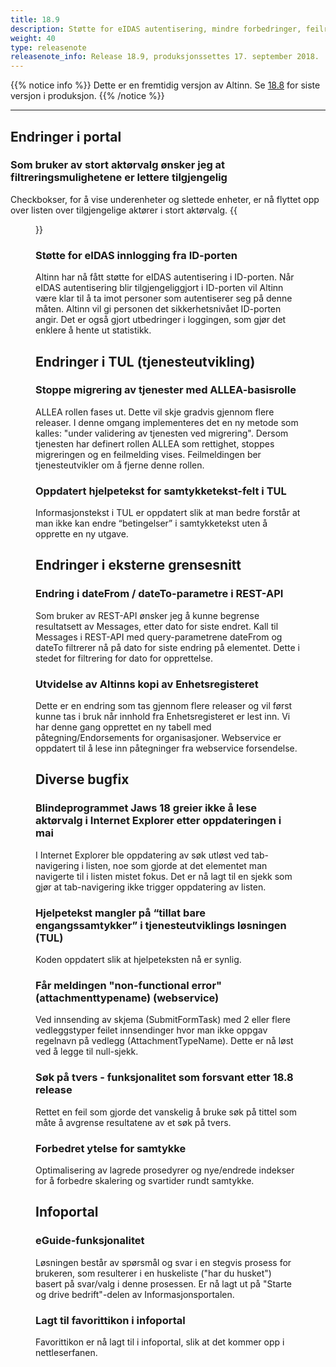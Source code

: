 ```yaml
---
title: 18.9
description: Støtte for eIDAS autentisering, mindre forbedringer, feilrettinger m.m.
weight: 40
type: releasenote
releasenote_info: Release 18.9, produksjonssettes 17. september 2018.
---
```


{{% notice info %}}
Dette er en fremtidig versjon av Altinn. Se [18.8](../18-8) for siste versjon i produksjon.
{{% /notice %}}

***

## Endringer i portal

### Som bruker av stort aktørvalg ønsker jeg at filtreringsmulighetene er lettere tilgjengelig

Checkbokser, for å vise underenheter og slettede enheter, er nå flyttet opp over listen over tilgjengelige aktører i stort aktørvalg.
{{<figure src="Aktorvalg2.png?width=600" title="Figur1: Filtreringsvalg er nå øverst" >}}

### Støtte for eIDAS innlogging fra ID-porten

Altinn har nå fått støtte for eIDAS autentisering i ID-porten. Når eIDAS autentisering blir tilgjengeliggjort i ID-porten vil Altinn være klar til å ta imot personer som autentiserer seg på denne måten. Altinn vil gi personen det sikkerhetsnivået ID-porten angir. Det er også gjort utbedringer i loggingen, som gjør det enklere å hente ut statistikk.

## Endringer i TUL (tjenesteutvikling)

### Stoppe migrering av tjenester med ALLEA-basisrolle

ALLEA rollen fases ut. Dette vil skje gradvis gjennom flere releaser. I denne omgang implementeres det en ny metode som kalles: "under validering av tjenesten ved migrering". Dersom tjenesten har definert rollen ALLEA som rettighet, stoppes migreringen og en feilmelding vises. Feilmeldingen ber tjenesteutvikler om å fjerne denne rollen.

### Oppdatert hjelpetekst for samtykketekst-felt i TUL

Informasjonstekst i TUL er oppdatert slik at man bedre forstår at man ikke kan endre “betingelser” i samtykketekst uten å opprette en ny utgave.

## Endringer i eksterne grensesnitt

### Endring i dateFrom / dateTo-parametre i REST-API

Som bruker av REST-API ønsker jeg å kunne begrense resultatsett av Messages, etter dato for siste endret. Kall til Messages i REST-API med query-parametrene dateFrom og dateTo filtrerer nå på dato for siste endring på elementet. Dette i stedet for filtrering for dato for opprettelse.

### Utvidelse av Altinns kopi av Enhetsregisteret

Dette er en endring som tas gjennom flere releaser og vil først kunne tas i bruk når innhold fra Enhetsregisteret er lest inn. Vi har denne gang opprettet en ny tabell med påtegning/Endorsements for organisasjoner. Webservice er oppdatert til å lese inn påtegninger fra webservice forsendelse.

## Diverse bugfix

### Blindeprogrammet Jaws 18 greier ikke å lese aktørvalg i Internet Explorer etter oppdateringen i mai

I Internet Explorer ble oppdatering av søk utløst ved tab-navigering i listen, noe som gjorde at det elementet man navigerte til i listen mistet fokus. Det er nå lagt til en sjekk som gjør at tab-navigering ikke trigger oppdatering av listen.

### Hjelpetekst mangler på “tillat bare engangssamtykker” i tjenesteutviklings løsningen (TUL)

Koden oppdatert slik at hjelpeteksten nå er synlig.

### Får meldingen "non-functional error" (attachmenttypename) (webservice)

Ved innsending av skjema (SubmitFormTask) med 2 eller flere vedleggstyper feilet innsendinger hvor man ikke oppgav regelnavn på vedlegg (AttachmentTypeName). Dette er nå løst ved å legge til null-sjekk.

### Søk på tvers - funksjonalitet som forsvant etter 18.8 release

Rettet en feil som gjorde det vanskelig å bruke søk på tittel som måte å avgrense resultatene av et søk på tvers.

### Forbedret ytelse for samtykke

Optimalisering av lagrede prosedyrer og nye/endrede indekser for å forbedre skalering og svartider rundt samtykke.

## Infoportal

### eGuide-funksjonalitet

Løsningen består av spørsmål og svar i en stegvis prosess for brukeren, som resulterer i en huskeliste ("har du husket") basert på svar/valg i denne prosessen. Er nå lagt ut på "Starte og drive bedrift"-delen av Informasjonsportalen.

### Lagt til favorittikon i infoportal

Favorittikon er nå lagt til i infoportal, slik at det kommer opp i nettleserfanen.
